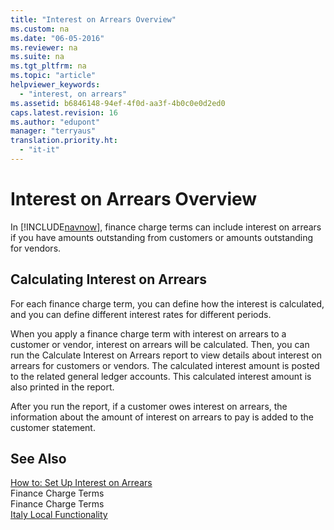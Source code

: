```yaml
---
title: "Interest on Arrears Overview"
ms.custom: na
ms.date: "06-05-2016"
ms.reviewer: na
ms.suite: na
ms.tgt_pltfrm: na
ms.topic: "article"
helpviewer_keywords: 
  - "interest, on arrears"
ms.assetid: b6846148-94ef-4f0d-aa3f-4b0c0e0d2ed0
caps.latest.revision: 16
ms.author: "edupont"
manager: "terryaus"
translation.priority.ht: 
  - "it-it"
---
```

# Interest on Arrears Overview
In [!INCLUDE[navnow](../../ApplicationDesign/includes/navnow_md.md)], finance charge terms can include interest on arrears if you have amounts outstanding from customers or amounts outstanding for vendors.  
  
## Calculating Interest on Arrears  
 For each finance charge term, you can define how the interest is calculated, and you can define different interest rates for different periods.  
  
 When you apply a finance charge term with interest on arrears to a customer or vendor, interest on arrears will be calculated. Then, you can run the Calculate Interest on Arrears report to view details about interest on arrears for customers or vendors. The calculated interest amount is posted to the related general ledger accounts. This calculated interest amount is also printed in the report.  
  
 After you run the report, if a customer owes interest on arrears, the information about the amount of interest on arrears to pay is added to the customer statement.  
  
## See Also  
 [How to: Set Up Interest on Arrears](../../LocalFunctionalityForMicrosoftDynamicsNav2016/Italy/how-to-set-up-interest-on-arrears.md)   
 Finance Charge Terms   
 Finance Charge Terms   
 [Italy Local Functionality](../../LocalFunctionalityForMicrosoftDynamicsNav2016/Italy/italy-local-functionality.md)